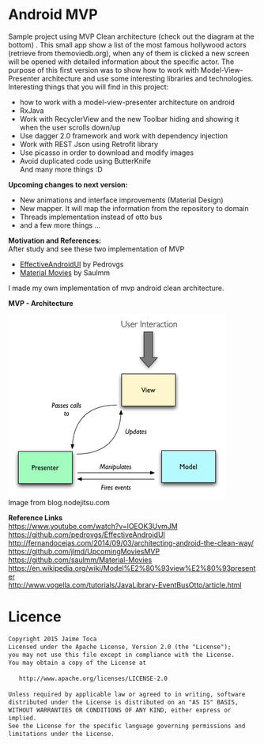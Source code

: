 # Android MVP
Sample project using MVP Clean architecture (check out the diagram at the bottom) . This small app show a list of the most famous hollywood actors (retrieve from themoviedb.org), when any of them is clicked a new screen will be opened with detailed information about the specific actor. The purpose of this first version was to show how to work with Model-View-Presenter architecture and use some interesting libraries and technologies.
Interesting things that you will find in this project: 

 - how to work with a model-view-presenter architecture on android
 - RxJava
 - Work with RecyclerView and the new Toolbar hiding and showing it when the user scrolls down/up
 - Use dagger 2.0 framework and work with dependency injection 
 - Work with REST Json using Retrofit library
 - Use picasso in order to download and modify images
 - Avoid duplicated code using ButterKnife <br/>
And many more things :D <br/>

**Upcoming changes to next version:**

 - New animations and interface improvements (Material Design)
 - New mapper. It will map the information from the repository to domain
 - Threads implementation instead of otto bus
 - and a few more things ...


**Motivation and References:** <br />
After study and see these two implementation of MVP

- [EffectiveAndroidUI](https://github.com/pedrovgs/EffectiveAndroidUI) by Pedrovgs
- [Material Movies](https://github.com/saulmm/Material-Movies) by Saulmm 

I made my own implementation of mvp android clean architecture. <br/>

**MVP - Architecture**


![picture from blog.nodejitsu.com/](https://github.com/JaimeToca/AndroidMVP/blob/master/pictures/mvp.png)<br/>
Image from blog.nodejitsu.com


**Reference Links** <br/>
https://www.youtube.com/watch?v=lOEOK3UvmJM </br>
https://github.com/pedrovgs/EffectiveAndroidUI </br>
http://fernandocejas.com/2014/09/03/architecting-android-the-clean-way/ <br/>
https://github.com/jlmd/UpcomingMoviesMVP <br/>
https://github.com/saulmm/Material-Movies <br />
https://en.wikipedia.org/wiki/Model%E2%80%93view%E2%80%93presenter <br />
http://www.vogella.com/tutorials/JavaLibrary-EventBusOtto/article.html



# Licence

    Copyright 2015 Jaime Toca
    Licensed under the Apache License, Version 2.0 (the "License"); 
    you may not use this file except in compliance with the License. 
    You may obtain a copy of the License at 
    
       http://www.apache.org/licenses/LICENSE-2.0 
    
    Unless required by applicable law or agreed to in writing, software 
    distributed under the License is distributed on an "AS IS" BASIS,
    WITHOUT WARRANTIES OR CONDITIONS OF ANY KIND, either express or implied.
    See the License for the specific language governing permissions and
    limitations under the License.
